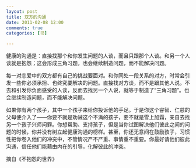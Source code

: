 ```yaml
---
layout: post
title: 双方的沟通
date: 2011-02-08 12:00
comments: true
categories: [书]

---
```


健康的沟通是：直接找那个和你发生问题的人谈，而且只跟那个人谈。和另一个人谈就是抱怨；这会形成三角习题，也会继续制造问题，而不能解决问题。

每一对恋爱中的双方都有自己的挑战要面对。和你同处一段关系的对方，时常会引发一些你必须承担、也终究要解决的问题。直接找对方谈，而不是跟其他人说。不去和引发你负面感受的人谈，反而去找另一个人说，就等于制造了“三角习题”。也会继续制造问题，而不能解决问题。

如果你有两个孩子，其中一个孩子来给你投诉他的手足。于是你这个睿智、仁慈的父母便介入了——你要不就是劝诫这个不满的孩子，要不就是雪上加霜，亲自去找另一个孩子兴师问罪。你想帮助、支持孩子，但是当你试图解决他们彼此之间的问题的时候，你并没有树立起健康沟通的榜样。甚至，你还无意间在鼓励孩子，习惯性把你卷入他们的冲突中，不管情况严不严重、事情重不重要。你最好请他们彼此沟通，信任他们能藉由内在的引导，化解彼此的冲突。

摘自《不抱怨的世界》

